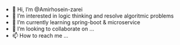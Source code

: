- 👋 Hi, I’m @Amirhosein-zarei
- 👀 I’m interested in logic thinking and resolve algoritmic problems
- 🌱 I’m currently learning spring-boot & microservice
- 💞️ I’m looking to collaborate on ...
- 📫 How to reach me ...  

<!---
Amirhosein-zarei/Amirhosein-zarei is a ✨ special ✨ repository because its `README.md` (this file) appears on your GitHub profile.
You can click the Preview link to take a look at your changes.
--->
